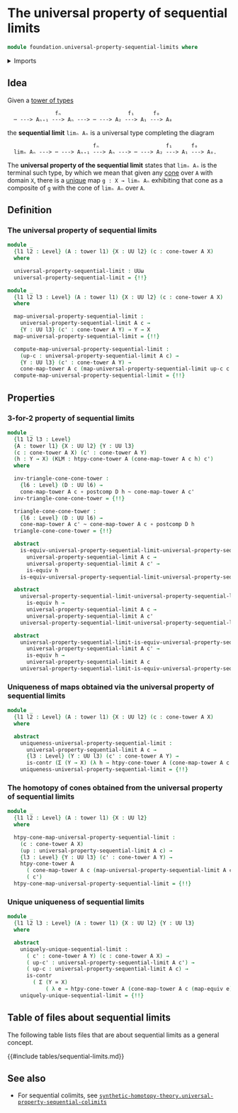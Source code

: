 # The universal property of sequential limits

```agda
module foundation.universal-property-sequential-limits where
```

<details><summary>Imports</summary>

```agda
open import foundation.action-on-identifications-functions
open import foundation.cones-over-towers
open import foundation.dependent-pair-types
open import foundation.equivalences
open import foundation.postcomposition-functions
open import foundation.subtype-identity-principle
open import foundation.towers
open import foundation.universe-levels

open import foundation-core.contractible-maps
open import foundation-core.contractible-types
open import foundation-core.function-types
open import foundation-core.functoriality-dependent-pair-types
open import foundation-core.functoriality-function-types
open import foundation-core.homotopies
open import foundation-core.identity-types
open import foundation-core.propositions
```

</details>

## Idea

Given a [tower of types](foundation.towers.md)

```text
               fₙ                     f₁      f₀
  ⋯ ---> Aₙ₊₁ ---> Aₙ ---> ⋯ ---> A₂ ---> A₁ ---> A₀
```

the **sequential limit** `limₙ Aₙ` is a universal type completing the diagram

```text
                           fₙ                     f₁      f₀
  limₙ Aₙ ---> ⋯ ---> Aₙ₊₁ ---> Aₙ ---> ⋯ ---> A₂ ---> A₁ ---> A₀.
```

The **universal property of the sequential limit** states that `limₙ Aₙ` is the
terminal such type, by which we mean that given any
[cone](foundation.cones-over-towers.md) over `A` with domain `X`, there is a
[unique](foundation-core.contractible-types.md) map `g : X → limₙ Aₙ` exhibiting
that cone as a composite of `g` with the cone of `limₙ Aₙ` over `A`.

## Definition

### The universal property of sequential limits

```agda
module _
  {l1 l2 : Level} (A : tower l1) {X : UU l2} (c : cone-tower A X)
  where

  universal-property-sequential-limit : UUω
  universal-property-sequential-limit = {!!}

module _
  {l1 l2 l3 : Level} (A : tower l1) {X : UU l2} (c : cone-tower A X)
  where

  map-universal-property-sequential-limit :
    universal-property-sequential-limit A c →
    {Y : UU l3} (c' : cone-tower A Y) → Y → X
  map-universal-property-sequential-limit = {!!}

  compute-map-universal-property-sequential-limit :
    (up-c : universal-property-sequential-limit A c) →
    {Y : UU l3} (c' : cone-tower A Y) →
    cone-map-tower A c (map-universal-property-sequential-limit up-c c') ＝ c'
  compute-map-universal-property-sequential-limit = {!!}
```

## Properties

### 3-for-2 property of sequential limits

```agda
module _
  {l1 l2 l3 : Level}
  {A : tower l1} {X : UU l2} {Y : UU l3}
  (c : cone-tower A X) (c' : cone-tower A Y)
  (h : Y → X) (KLM : htpy-cone-tower A (cone-map-tower A c h) c')
  where

  inv-triangle-cone-cone-tower :
    {l6 : Level} (D : UU l6) →
    cone-map-tower A c ∘ postcomp D h ~ cone-map-tower A c'
  inv-triangle-cone-cone-tower = {!!}

  triangle-cone-cone-tower :
    {l6 : Level} (D : UU l6) →
    cone-map-tower A c' ~ cone-map-tower A c ∘ postcomp D h
  triangle-cone-cone-tower = {!!}

  abstract
    is-equiv-universal-property-sequential-limit-universal-property-sequential-limit :
      universal-property-sequential-limit A c →
      universal-property-sequential-limit A c' →
      is-equiv h
    is-equiv-universal-property-sequential-limit-universal-property-sequential-limit = {!!}

  abstract
    universal-property-sequential-limit-universal-property-sequential-limit-is-equiv :
      is-equiv h →
      universal-property-sequential-limit A c →
      universal-property-sequential-limit A c'
    universal-property-sequential-limit-universal-property-sequential-limit-is-equiv = {!!}

  abstract
    universal-property-sequential-limit-is-equiv-universal-property-sequential-limit :
      universal-property-sequential-limit A c' →
      is-equiv h →
      universal-property-sequential-limit A c
    universal-property-sequential-limit-is-equiv-universal-property-sequential-limit = {!!}
```

### Uniqueness of maps obtained via the universal property of sequential limits

```agda
module _
  {l1 l2 : Level} (A : tower l1) {X : UU l2} (c : cone-tower A X)
  where

  abstract
    uniqueness-universal-property-sequential-limit :
      universal-property-sequential-limit A c →
      {l3 : Level} (Y : UU l3) (c' : cone-tower A Y) →
      is-contr (Σ (Y → X) (λ h → htpy-cone-tower A (cone-map-tower A c h) c'))
    uniqueness-universal-property-sequential-limit = {!!}
```

### The homotopy of cones obtained from the universal property of sequential limits

```agda
module _
  {l1 l2 : Level} (A : tower l1) {X : UU l2}
  where

  htpy-cone-map-universal-property-sequential-limit :
    (c : cone-tower A X)
    (up : universal-property-sequential-limit A c) →
    {l3 : Level} {Y : UU l3} (c' : cone-tower A Y) →
    htpy-cone-tower A
      ( cone-map-tower A c (map-universal-property-sequential-limit A c up c'))
      ( c')
  htpy-cone-map-universal-property-sequential-limit = {!!}
```

### Unique uniqueness of sequential limits

```agda
module _
  {l1 l2 l3 : Level} (A : tower l1) {X : UU l2} {Y : UU l3}
  where

  abstract
    uniquely-unique-sequential-limit :
      ( c' : cone-tower A Y) (c : cone-tower A X) →
      ( up-c' : universal-property-sequential-limit A c') →
      ( up-c : universal-property-sequential-limit A c) →
      is-contr
        ( Σ (Y ≃ X)
            ( λ e → htpy-cone-tower A (cone-map-tower A c (map-equiv e)) c'))
    uniquely-unique-sequential-limit = {!!}
```

## Table of files about sequential limits

The following table lists files that are about sequential limits as a general
concept.

{{#include tables/sequential-limits.md}}

## See also

- For sequential colimits, see
  [`synthetic-homotopy-theory.universal-property-sequential-colimits`](synthetic-homotopy-theory.universal-property-sequential-colimits.md)
